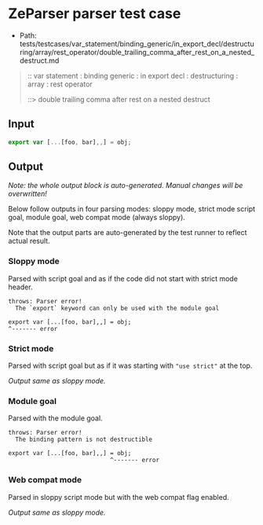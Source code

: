 # ZeParser parser test case

- Path: tests/testcases/var_statement/binding_generic/in_export_decl/destructuring/array/rest_operator/double_trailing_comma_after_rest_on_a_nested_destruct.md

> :: var statement : binding generic : in export decl : destructuring : array : rest operator
>
> ::> double trailing comma after rest on a nested destruct

## Input


`````js
export var [...[foo, bar],,] = obj;
`````

## Output

_Note: the whole output block is auto-generated. Manual changes will be overwritten!_

Below follow outputs in four parsing modes: sloppy mode, strict mode script goal, module goal, web compat mode (always sloppy).

Note that the output parts are auto-generated by the test runner to reflect actual result.

### Sloppy mode

Parsed with script goal and as if the code did not start with strict mode header.

`````
throws: Parser error!
  The `export` keyword can only be used with the module goal

export var [...[foo, bar],,] = obj;
^------- error
`````

### Strict mode

Parsed with script goal but as if it was starting with `"use strict"` at the top.

_Output same as sloppy mode._

### Module goal

Parsed with the module goal.

`````
throws: Parser error!
  The binding pattern is not destructible

export var [...[foo, bar],,] = obj;
                             ^------- error
`````


### Web compat mode

Parsed in sloppy script mode but with the web compat flag enabled.

_Output same as sloppy mode._
